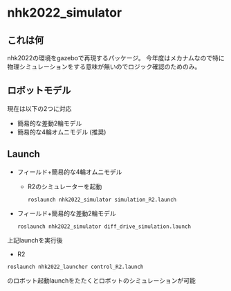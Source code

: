 # nhk2022_simulator
## これは何

nhk2022の環境をgazeboで再現するパッケージ。
今年度はメカナムなので特に物理シミュレーションをする意味が無いのでロジック確認のためのみ。


## ロボットモデル

現在は以下の2つに対応

- 簡易的な差動2輪モデル
- 簡易的な4輪オムニモデル (推奨)



## Launch

- フィールド+簡易的な4輪オムニモデル

  - R2のシミュレーターを起動
    ```
    roslaunch nhk2022_simulator simulation_R2.launch
    ```



- フィールド+簡易的な差動2輪モデル

  ```shell
  roslaunch nhk2022_simulator diff_drive_simulation.launch
  ```



上記launchを実行後

- R2

```shell
roslaunch nhk2022_launcher control_R2.launch
```

のロボット起動launchをたたくとロボットのシミュレーションが可能
